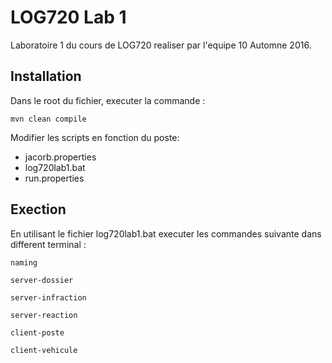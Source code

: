 # LOG720 Lab 1
Laboratoire 1 du cours de LOG720 realiser par l'equipe 10 Automne 2016.

## Installation
Dans le root du fichier, executer la commande :
```
mvn clean compile
```
Modifier les scripts en fonction du poste:
* jacorb.properties
* log720lab1.bat
* run.properties

## Exection
En utilisant le fichier log720lab1.bat executer les commandes suivante dans different terminal :
```
naming
```
```
server-dossier
```
```
server-infraction
```
```
server-reaction
```
```
client-poste
```
```
client-vehicule
```
